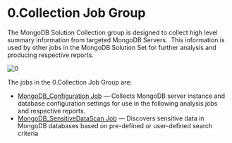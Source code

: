 # 0.Collection Job Group

The MongoDB Solution Collection group is designed to collect high level summary information from
targeted MongoDB Servers.  This information is used by other jobs in the MongoDB Solution Set for
further analysis and producing respective reports.

![0](/img/product_docs/accessanalyzer/12.0/solutions/databases/mongodb/collection/0.collecitonjobgroup.webp)

The jobs in the 0.Collection Job Group are:

- [MongoDB_Configuration Job](/docs/accessanalyzer/12.0/solutions/databases/mongodb/collection/mongodb_configuration.md) — Collects MongoDB server instance and
  database configuration settings for use in the following analysis jobs and respective reports.
- [MongoDB_SensitiveDataScan Job](/docs/accessanalyzer/12.0/solutions/databases/mongodb/collection/mongodb_sensitivedatascan.md) — Discovers sensitive data in
  MongoDB databases based on pre-defined or user-defined search criteria
